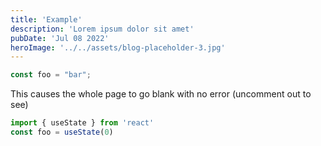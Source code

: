 ```yaml
---
title: 'Example'
description: 'Lorem ipsum dolor sit amet'
pubDate: 'Jul 08 2022'
heroImage: '../../assets/blog-placeholder-3.jpg'
---
```


```ts twoslash
const foo = "bar";
```

This causes the whole page to go blank with no error (uncomment out to see)
```ts twoslash
import { useState } from 'react'
const foo = useState(0)
```
